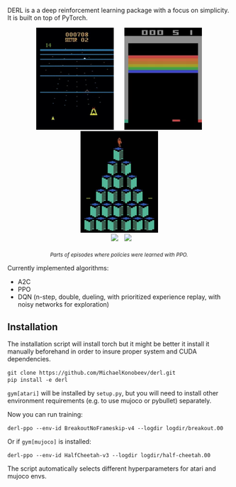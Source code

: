DERL is a a deep reinforcement learning package with a focus on
simplicity. It is built on top of PyTorch.

<p align="middle">
  <img src="./assets/beam-rider.gif" width=175 hspace=10/>
  <img src="./assets/breakout.gif" width=175 hspace=10/>
  <img src="./assets/qbert.gif" width=175 hspace=10/>
  <br/>
  <img src="./assets/half-cheetah.gif" width=180 hspace=10/>
  <img src="./assets/walker2d.gif" width=180 hsapce=10/>
  <p align="center">
    <sub><i>Parts of episodes where policies were learned with PPO.</i></sub>
  </p>
</p>

Currently implemented algorithms:

- A2C
- PPO
- DQN (n-step, double, dueling, with prioritized experience replay,
with noisy networks for exploration)

## Installation

The installation script will install torch but it might be better it
install it manually beforehand in order to insure proper system and
CUDA dependencies.

```{bash}
git clone https://github.com/MichaelKonobeev/derl.git
pip install -e derl
```

`gym[atari]` will be installed by `setup.py`, but you will need
to install other environment requirements (e.g. to use mujoco or pybullet)
separately.

Now you can run training:

```{bash}
derl-ppo --env-id BreakoutNoFrameskip-v4 --logdir logdir/breakout.00
```

Or if `gym[mujoco]` is installed:

```{bash}
derl-ppo --env-id HalfCheetah-v3 --logdir logdir/half-cheetah.00
```

The script automatically selects different hyperparameters for
atari and mujoco envs.
